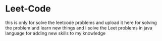 # Leet-Code
this is only for solve the leetcode problems and upload it here for solving the problem and learn new things and i solve the Leet problems in java language for adding new skills to my knowledge

